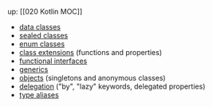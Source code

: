up: [[020 Kotlin MOC]]

- [data classes](https://kotlinlang.org/docs/data-classes.html)
- [sealed classes](https://kotlinlang.org/docs/sealed-classes.html)
- [enum classes](https://kotlinlang.org/docs/enum-classes.html)
- [class extensions](https://kotlinlang.org/docs/extensions.html) (functions and properties)
- [functional interfaces](https://kotlinlang.org/docs/fun-interfaces.html)
- [generics](https://kotlinlang.org/docs/generics.html)
- [objects](https://kotlinlang.org/docs/object-declarations.html) (singletons and anonymous classes)
- [delegation](https://kotlinlang.org/docs/delegation.html) ("by", "lazy" keywords, delegated properties)
- [type aliases](https://kotlinlang.org/docs/type-aliases.html)